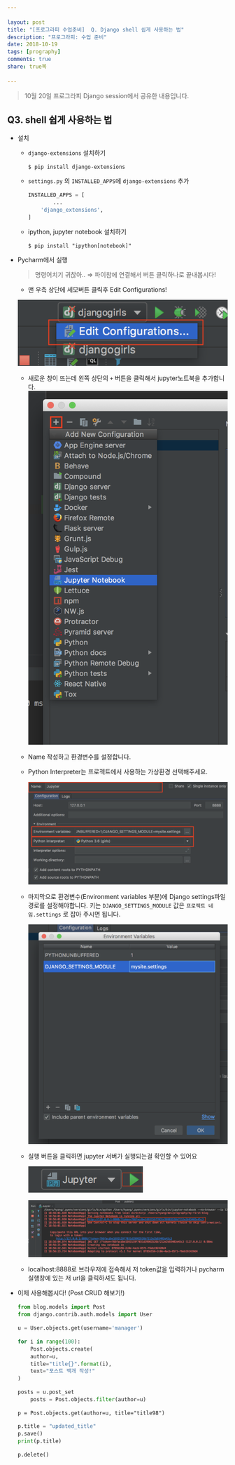 ```yaml
---

layout: post
title: "[프로그라피 수업준비]  Q. Django shell 쉽게 사용하는 법"
description: "프로그라피: 수업 준비"
date: 2018-10-19
tags: [prography]
comments: true
share: true목

---
```




> 10월 20일 프로그라피 Django session에서 공유한 내용입니다.

## Q3. shell 쉽게 사용하는 법

- 설치 

  - `django-extensions`  설치하기

    ```shell
    $ pip install django-extensions
    ```

  - `settings.py` 의 `INSTALLED_APPS`에 `django-extensions` 추가

    ```python
    INSTALLED_APPS = [
    		...    
        'django_extensions',
    ]
    ```

  - ipython, jupyter notebook 설치하기

    ```shell
    $ pip install "ipython[notebook]"
    ```

* Pycharm에서 실행 

  > 명령어치기 귀찮아.. ⇒ 파이참에 연결해서 버튼 클릭하나로 끝내봅시다!

  * 맨 우측 상단에 세모버튼 클릭후 Edit Configurations!

  ![jup1](/assets/images/post_images/2018-10-22-djagno-session/jup1.png)
  * 새로운 창이 뜨는데 왼쪽 상단의 `+` 버튼을 클릭해서 jupyter노트북을 추가합니다.![jup2](/assets/images/post_images/2018-10-22-djagno-session/jup2.png)

  * Name 작성하고 환경변수를 설정합니다.

  * Python Interpreter는 프로젝트에서 사용하는 가상환경 선택해주세요.

    ![jup3](/assets/images/post_images/2018-10-22-djagno-session/jup3.png)

  * 마지막으로 환경변수(Environment variables 부분)에 Django settings파일 경로를 설정해야합니다. 키는 `DJANGO_SETTINGS_MODULE` 값은 `프로젝트 네임.settings` 로 잡아 주시면 됩니다.

    ![jup4](/assets/images/post_images/2018-10-22-djagno-session/jup4.png)

  * 실행 버튼을 클릭하면 jupyter 서버가 실행되는걸 확인할 수 있어요

    ![jup5](/assets/images/post_images/2018-10-22-djagno-session/jup5.png)

    ![jup6](/assets/images/post_images/2018-10-22-djagno-session/jup6.png)

  * localhost:8888로 브라우저에 접속해서 저 token값을 입력하거나 pycharm실행창에 있는 저 url을 클릭하셔도 됩니다.

* 이제 사용해봅시다! (Post CRUD 해보기!)

  ```python
  from blog.models import Post
  from django.contrib.auth.models import User
  ```

  ```python
  u = User.objects.get(username='manager')
  ```

  ```python
  for i in range(100):
      Post.objects.create(
      author=u,
      title="title{}".format(i),
      text="포스트 백개 작성!"
  )
  ```

  ```python
  posts = u.post_set
      posts = Post.objects.filter(author=u)
  ```

  ```
  p = Post.objects.get(author=u, title="title98")
  ```

  ```python
  p.title = "updated_title"
  p.save()
  print(p.title)
  ```

  ```python
  p.delete()
  ```


